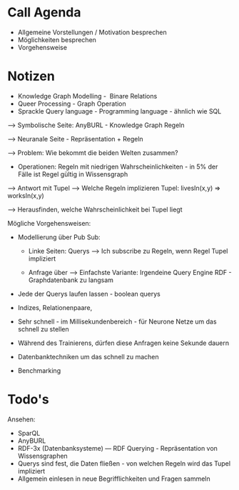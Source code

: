 # Call Agenda
- Allgemeine Vorstellungen / Motivation besprechen
- Möglichkeiten besprechen
- Vorgehensweise

# Notizen
- Knowledge Graph Modelling -  Binare Relations
- Queer Processing - Graph Operation
- Sprackle Query language - Programming language - ähnlich wie SQL

—> Symbolische Seite: AnyBURL - Knowledge Graph Regeln

—> Neuranale Seite - Repräsentation + Regeln

—> Problem: Wie bekommt die beiden Welten zusammen?

- Operationen: Regeln mit niedrigen Wahrscheinlichkeiten - in 5% der Fälle ist Regel gültig in Wissensgraph

—> Antwort mit Tupel —> Welche Regeln implizieren Tupel: livesIn(x,y) => worksIn(x,y)

—> Herausfinden, welche Wahrscheinlichkeit bei Tupel liegt

Mögliche Vorgehensweisen:

- Modellierung über Pub Sub:

	- Linke Seiten: Querys —> Ich subscribe zu Regeln, wenn Regel Tupel impliziert

	- Anfrage über —> Einfachste Variante: Irgendeine Query Engine RDF - Graphdatenbank zu langsam

- Jede der Querys laufen lassen - boolean querys

- Indizes, Relationenpaare,

- Sehr schnell - im Millisekundenbereich - für Neurone Netze um das schnell zu stellen

- Während des Trainierens, dürfen diese Anfragen keine Sekunde dauern

- Datenbanktechniken um das schnell zu machen

- Benchmarking

# Todo's
Ansehen:

- SparQL
- AnyBURL
- RDF-3x (Datenbanksysteme) — RDF Querying - Repräsentation von Wissensgraphen
- Querys sind fest, die Daten fließen - von welchen Regeln wird das Tupel impliziert
- Allgemein einlesen in neue Begrifflichkeiten und Fragen sammeln
